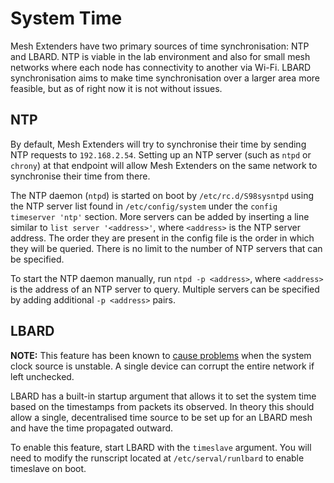 # System Time
Mesh Extenders have two primary sources of time synchronisation: NTP and LBARD. NTP is viable in the lab environment and also for small mesh networks where each node has connectivity to another via Wi-Fi. LBARD synchronisation aims to make time synchronisation over a larger area more feasible, but as of right now it is not without issues.

## NTP
By default, Mesh Extenders will try to synchronise their time by sending NTP requests to `192.168.2.54`.
Setting up an NTP server (such as `ntpd` or `chrony`) at that endpoint will allow Mesh Extenders on the same network to synchronise their time from there.

The NTP daemon (`ntpd`) is started on boot by `/etc/rc.d/S98sysntpd` using the NTP server list found in `/etc/config/system` under the `config timeserver 'ntp'` section. More servers can be added by inserting a line similar to `list server '<address>'`, where `<address>` is the NTP server address. The order they are present in the config file is the order in which they will be queried. There is no limit to the number of NTP servers that can be specified.

To start the NTP daemon manually, run `ntpd -p <address>`, where `<address>` is the address of an NTP server to query. Multiple servers can be specified by adding additional `-p <address>` pairs.

## LBARD
**NOTE:** This feature has been known to [cause problems](https://github.com/servalproject/openwrt-packages/pull/22#issue-337137051) when the system clock source is unstable. A single device can corrupt the entire network if left unchecked.

LBARD has a built-in startup argument that allows it to set the system time based on the timestamps from packets its observed. In theory this should allow a single, decentralised time source to be set up for an LBARD mesh and have the time propagated outward.

To enable this feature, start LBARD with the `timeslave` argument. You will need to modify the runscript located at `/etc/serval/runlbard` to enable timeslave on boot.
